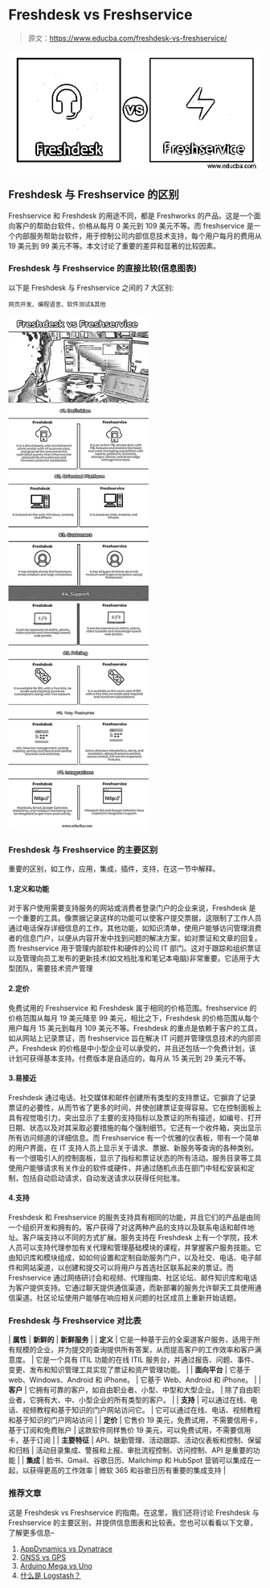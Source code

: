# Freshdesk vs Freshservice

> 原文：<https://www.educba.com/freshdesk-vs-freshservice/>

![Freshdesk vs Freshservice](img/eca858014443aa6840cf962b4daf5a7b.png)



## Freshdesk 与 Freshservice 的区别

Freshservice 和 Freshdesk 的用途不同，都是 Freshworks 的产品。这是一个面向客户的帮助台软件，价格从每月 0 美元到 109 美元不等。而 freshservice 是一个内部服务帮助台软件，用于控制公司内部信息技术支持，每个用户每月的费用从 19 美元到 99 美元不等。本文讨论了重要的差异和显著的比较因素。

### Freshdesk 与 Freshservice 的直接比较(信息图表)

以下是 Freshdesk 与 Freshservice 之间的 7 大区别:

<small>网页开发、编程语言、软件测试&其他</small>

![Freshdesk-vs-Freshservice-info](img/0c7af233a0ffee11f6e2071df6c7f963.png)



### Freshdesk 与 Freshservice 的主要区别

重要的区别，如工作，应用，集成，插件，支持，在这一节中解释。

#### 1.定义和功能

对于客户使用需要支持服务的网站或消费者登录门户的企业来说，Freshdesk 是一个重要的工具。像票据记录这样的功能可以使客户提交票据，这限制了工作人员通过电话保存详细信息的工作。其他功能，如知识清单，使用户能够访问管理消费者的信息门户，以便从内容开发中找到问题的解决方案，如对票证和文章的回复。而 freshservice 用于管理内部软件和硬件的公司 IT 部门。这对于跟踪和组织票证以及管理向员工发布的更新技术(如文档批准和笔记本电脑)非常重要。它适用于大型团队，需要技术资产管理

#### 2.定价

免费试用的 Freshservice 和 Freshdesk 属于相同的价格范围。freshservice 的价格范围从每月 19 美元降至 99 美元，相比之下，Freshdesk 的价格范围从每个用户每月 15 美元到每月 109 美元不等。Freshdesk 的重点是依赖于客户的工具，如从网站上记录票证，而 freshservice 旨在解决 IT 问题并管理信息技术的内部资产。Freshdesk 的价格是中小型企业可以承受的，并且还包括一个免费计划，该计划可获得基本支持。付费版本是自适应的，每月从 15 美元到 29 美元不等。

#### 3.易接近

Freshdesk 通过电话、社交媒体和邮件创建所有类型的支持票证。它摒弃了记录票证的必要性，从而节省了更多的时间，并使创建票证变得容易。它在控制面板上具有视觉吸引力，突出显示了主要的支持指标以及票证的所有描述，如编号、打开日期、状态以及对其采取必要措施的每个强制细节。它还有一个收件箱，突出显示所有访问频道的详细信息。而 Freshservice 有一个优雅的仪表板，带有一个简单的用户界面，在 IT 支持人员上显示关于请求、票据、新服务等查询的各种类别。有一个很吸引人的控制面板，显示了指标和票证状态的所有活动。服务目录等工具使用户能够请求有关作业的软件或硬件，并通过随机点击在部门中轻松安装和定制，包括自动启动请求，自动发送请求以获得任何批准。

#### 4.支持

Freshdesk 和 Freshservice 的服务支持具有相同的功能，并且它们的产品是由同一个组织开发和拥有的。客户获得了对这两种产品的支持以及联系电话和邮件地址。客户端支持以不同的方式扩展。服务支持在 Freshdesk 上有一个学院，技术人员可以支持代理参加有关代理和管理基础模块的课程，并掌握客户服务技能。它由知识库和模块组成，如如何设置和定制自助服务门户，以及社交、电话、电子邮件和网站渠道，以创建和提交可以将用户与首选社区联系起来的票证。而 Freshservice 通过网络研讨会和视频、代理指南、社区论坛、邮件知识库和电话为客户提供支持。它通过聊天提供通信渠道，而新部署的服务允许聊天工具使用通信渠道。社区论坛使用户能够在响应相关问题的社区成员上重新开始话题。

### Freshdesk 与 Freshservice 对比表

| **属性** | **新鲜的** | **新鲜服务** |
| **定义** | 它是一种基于云的全渠道客户服务，适用于所有规模的企业，并为提交的查询提供所有答案，从而提高客户的工作效率和客户满意度。 | 它是一个具有 ITIL 功能的在线 ITIL 服务台，并通过报告、问题、事件、变更、发布和知识管理工具实现了票证和资产管理功能。 |
| **面向平台** | 它基于 web、Windows、Android 和 iPhone。 | 它基于 Web、Android 和 iPhone。 |
| **客户** | 它拥有可靠的客户，如自由职业者、小型、中型和大型企业。 | 除了自由职业者，它拥有大、中、小型企业的所有类型的客户。 |
| **支持** | 可以通过在线、电话、视频教程和基于知识的门户网站访问它。 | 它可以通过在线、电话、视频教程和基于知识的门户网站访问 |
| **定价** | 它售价 19 美元，免费试用，不需要信用卡，基于订阅和免费账户 | 这款软件同样售价 19 美元，可以免费试用，不需要信用卡，基于订阅 |
| **主要特征** | API、缺勤管理、活动跟踪、活动仪表板和控制、保留和归档 | 活动目录集成、警报和上报、审批流程控制、访问控制、API 是重要的功能 |
| **集成** | 脸书、Gmail、谷歌日历、Mailchimp 和 HubSpot 营销可以集成在一起，以获得更高的工作效率 | 微软 365 和谷歌日历有重要的集成支持 |

### 推荐文章

这是 Freshdesk vs Freshservice 的指南。在这里，我们还将讨论 Freshdesk 与 Freshservice 的主要区别，并提供信息图表和比较表。您也可以看看以下文章，了解更多信息–

1.  [AppDynamics vs Dynatrace](https://www.educba.com/appdynamics-vs-dynatrace/)
2.  [GNSS vs GPS](https://www.educba.com/gnss-vs-gps/)
3.  [Arduino Mega vs Uno](https://www.educba.com/arduino-mega-vs-uno/)
4.  [什么是 Logstash？](https://www.educba.com/what-is-logstash/)





